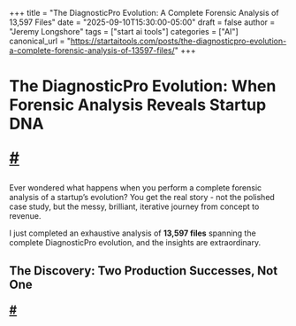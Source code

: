 +++
title = "The DiagnosticPro Evolution: A Complete Forensic Analysis of 13,597 Files"
date = "2025-09-10T15:30:00-05:00"
draft = false
author = "Jeremy Longshore"
tags = ["start ai tools"]
categories = ["AI"]
canonical_url = "https://startaitools.com/posts/the-diagnosticpro-evolution-a-complete-forensic-analysis-of-13597-files/"
+++

<h1 id="the-diagnosticpro-evolution-when-forensic-analysis-reveals-startup-dna">
 The DiagnosticPro Evolution: When Forensic Analysis Reveals Startup DNA
<p><a class="anchor" href="#the-diagnosticpro-evolution-when-forensic-analysis-reveals-startup-dna">#</a></p>
</h1>
<p>Ever wondered what happens when you perform a complete forensic analysis of a startup’s evolution? You get the real story - not the polished case study, but the messy, brilliant, iterative journey from concept to revenue.</p>
<p>I just completed an exhaustive analysis of <strong>13,597 files</strong> spanning the complete DiagnosticPro evolution, and the insights are extraordinary.</p>
<h2 id="the-discovery-two-production-successes-not-one">
 The Discovery: Two Production Successes, Not One
<p><a class="anchor" href="#the-discovery-two-production-successes-not-one">#</a></p></h2>
